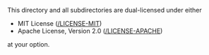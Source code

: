 This directory and all subdirectories are dual-licensed under either

* MIT License ([/LICENSE-MIT](/LICENSE-MIT))
* Apache License, Version 2.0 ([/LICENSE-APACHE](/LICENSE-APACHE))

at your option.
